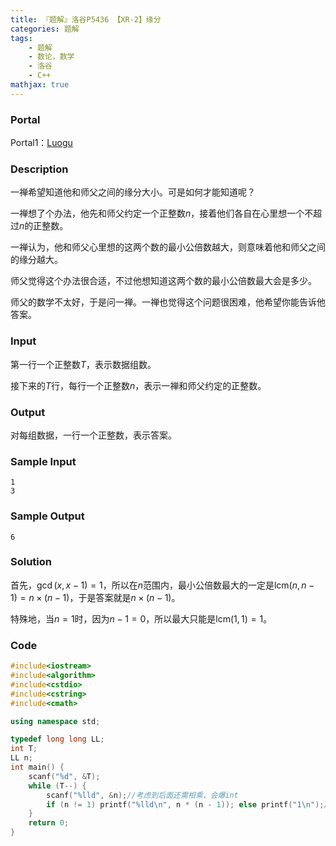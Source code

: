 ```yaml
---
title: 『题解』洛谷P5436 【XR-2】缘分
categories: 题解
tags:
    - 题解
    - 数论，数学
    - 洛谷
    - C++
mathjax: true
---
```


### Portal

Portal1：[Luogu](https://www.luogu.com.cn/problem/P5436)

<!-- more -->

### Description

一禅希望知道他和师父之间的缘分大小。可是如何才能知道呢？

一禅想了个办法，他先和师父约定一个正整数$n$，接着他们各自在心里想一个不超过$n$的正整数。

一禅认为，他和师父心里想的这两个数的最小公倍数越大，则意味着他和师父之间的缘分越大。

师父觉得这个办法很合适，不过他想知道这两个数的最小公倍数最大会是多少。

师父的数学不太好，于是问一禅。一禅也觉得这个问题很困难，他希望你能告诉他答案。

### Input

第一行一个正整数$T$，表示数据组数。

接下来的$T$行，每行一个正整数$n$，表示一禅和师父约定的正整数。

### Output

对每组数据，一行一个正整数，表示答案。

### Sample Input

```
1
3
```

### Sample Output

```
6
```

### Solution

首先，$\gcd(x, x - 1) = 1$，所以在$n$范围内，最小公倍数最大的一定是$\mathrm{lcm}(n, n - 1) = n \times (n - 1)$，于是答案就是$n \times (n - 1)$。

特殊地，当$n = 1$时，因为$n - 1 = 0$，所以最大只能是$\mathrm{lcm}(1, 1) = 1$。

### Code

```cpp
#include<iostream>
#include<algorithm>
#include<cstdio>
#include<cstring>
#include<cmath>

using namespace std;

typedef long long LL;
int T;
LL n;
int main() {
    scanf("%d", &T);
    while (T--) {
        scanf("%lld", &n);//考虑到后面还需相乘，会爆int
        if (n != 1) printf("%lld\n", n * (n - 1)); else printf("1\n");//特判
    }
    return 0;
}
```